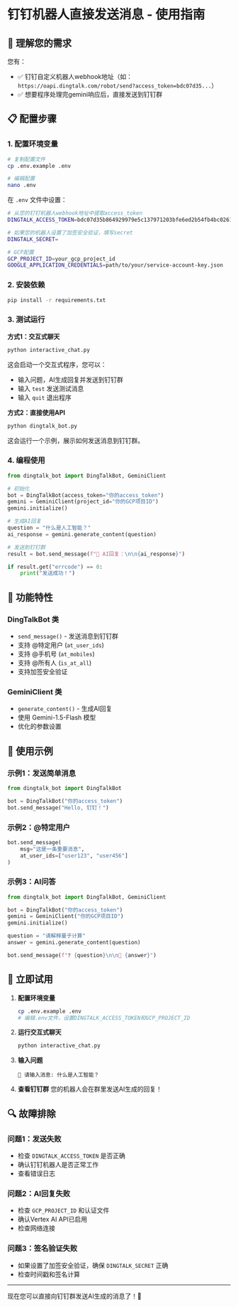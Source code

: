 # 钉钉机器人直接发送消息 - 使用指南

## 🎯 理解您的需求

您有：
- ✅ 钉钉自定义机器人webhook地址（如：`https://oapi.dingtalk.com/robot/send?access_token=bdc07d35...`）
- ✅ 想要程序处理完gemini响应后，直接发送到钉钉群

## 📋 配置步骤

### 1. 配置环境变量

```bash
# 复制配置文件
cp .env.example .env

# 编辑配置
nano .env
```

在 `.env` 文件中设置：

```bash
# 从您的钉钉机器人webhook地址中提取access_token
DINGTALK_ACCESS_TOKEN=bdc07d35b864929979e5c137971203bfe6ed2b54fb4bc0261546b35d8d1ac034

# 如果您的机器人设置了加签安全验证，填写secret
DINGTALK_SECRET=

# GCP配置
GCP_PROJECT_ID=your_gcp_project_id
GOOGLE_APPLICATION_CREDENTIALS=path/to/your/service-account-key.json
```

### 2. 安装依赖

```bash
pip install -r requirements.txt
```

### 3. 测试运行

**方式1：交互式聊天**
```bash
python interactive_chat.py
```

这会启动一个交互式程序，您可以：
- 输入问题，AI生成回复并发送到钉钉群
- 输入 `test` 发送测试消息
- 输入 `quit` 退出程序

**方式2：直接使用API**
```bash
python dingtalk_bot.py
```

这会运行一个示例，展示如何发送消息到钉钉群。

### 4. 编程使用

```python
from dingtalk_bot import DingTalkBot, GeminiClient

# 初始化
bot = DingTalkBot(access_token="你的access_token")
gemini = GeminiClient(project_id="你的GCP项目ID")
gemini.initialize()

# 生成AI回复
question = "什么是人工智能？"
ai_response = gemini.generate_content(question)

# 发送到钉钉群
result = bot.send_message(f"🤖 AI回复：\n\n{ai_response}")

if result.get("errcode") == 0:
    print("发送成功！")
```

## 🔧 功能特性

### DingTalkBot 类
- `send_message()` - 发送消息到钉钉群
- 支持 @特定用户 (`at_user_ids`)
- 支持 @手机号 (`at_mobiles`)
- 支持 @所有人 (`is_at_all`)
- 支持加签安全验证

### GeminiClient 类
- `generate_content()` - 生成AI回复
- 使用 Gemini-1.5-Flash 模型
- 优化的参数设置

## 📝 使用示例

### 示例1：发送简单消息
```python
from dingtalk_bot import DingTalkBot

bot = DingTalkBot("你的access_token")
bot.send_message("Hello, 钉钉！")
```

### 示例2：@特定用户
```python
bot.send_message(
    msg="这是一条重要消息",
    at_user_ids=["user123", "user456"]
)
```

### 示例3：AI问答
```python
from dingtalk_bot import DingTalkBot, GeminiClient

bot = DingTalkBot("你的access_token")
gemini = GeminiClient("你的GCP项目ID")
gemini.initialize()

question = "请解释量子计算"
answer = gemini.generate_content(question)

bot.send_message(f"❓ {question}\n\n🤖 {answer}")
```

## 🚀 立即试用

1. **配置环境变量**
   ```bash
   cp .env.example .env
   # 编辑.env文件，设置DINGTALK_ACCESS_TOKEN和GCP_PROJECT_ID
   ```

2. **运行交互式聊天**
   ```bash
   python interactive_chat.py
   ```

3. **输入问题**
   ```
   💬 请输入消息: 什么是人工智能？
   ```

4. **查看钉钉群**
   您的机器人会在群里发送AI生成的回复！

## 🔍 故障排除

### 问题1：发送失败
- 检查 `DINGTALK_ACCESS_TOKEN` 是否正确
- 确认钉钉机器人是否正常工作
- 查看错误日志

### 问题2：AI回复失败
- 检查 `GCP_PROJECT_ID` 和认证文件
- 确认Vertex AI API已启用
- 检查网络连接

### 问题3：签名验证失败
- 如果设置了加签安全验证，确保 `DINGTALK_SECRET` 正确
- 检查时间戳和签名计算

---

现在您可以直接向钉钉群发送AI生成的消息了！🎉